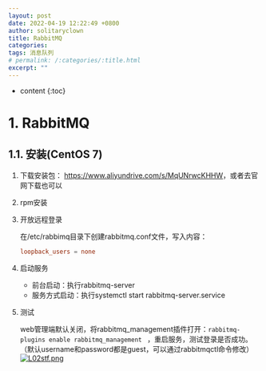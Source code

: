 ```yaml
---
layout: post
date: 2022-04-19 12:22:49 +0800
author: solitaryclown
title: RabbitMQ
categories: 
tags: 消息队列
# permalink: /:categories/:title.html
excerpt: ""
---
```

* content
{:toc}


# 1. RabbitMQ
## 1.1. 安装(CentOS 7)
1. 下载安装包：
    <https://www.aliyundrive.com/s/MqUNrwcKHHW>，或者去官网下载也可以
2. rpm安装
3. 开放远程登录

   在/etc/rabbimq目录下创建rabbitmq.conf文件，写入内容：
   ```conf
   loopback_users = none
   ```

4. 启动服务
   - 前台启动：执行rabbitmq-server
   - 服务方式启动：执行systemctl start rabbitmq-server.service

5. 测试
   
   web管理端默认关闭，将rabbitmq_management插件打开：`rabbitmq-plugins enable rabbitmq_management `
   ，重启服务，测试登录是否成功。
   （默认username和password都是guest，可以通过rabbitmqctl命令修改）
   [![L02stf.png](https://s1.ax1x.com/2022/04/19/L02stf.png)](https://imgtu.com/i/L02stf)